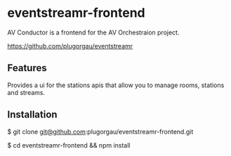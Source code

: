 eventstreamr-frontend
=====================

AV Conductor is a frontend for the AV Orchestraion project.

https://github.com/plugorgau/eventstreamr

Features
--------

Provides a ui for the stations apis that allow you to manage rooms, stations and streams.

Installation
------------

$ git clone git@github.com:plugorgau/eventstreamr-frontend.git

$ cd eventstreamr-frontend && npm install

